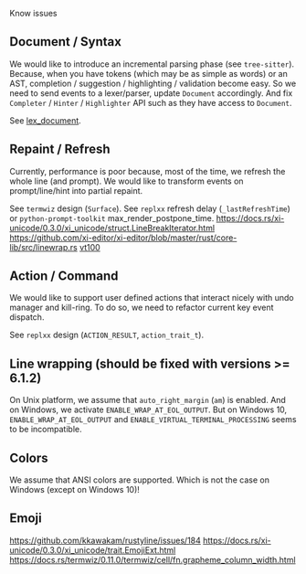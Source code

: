 Know issues

## Document / Syntax

We would like to introduce an incremental parsing phase (see `tree-sitter`).
Because, when you have tokens (which may be as simple as words) or an AST,
completion / suggestion / highlighting / validation become easy.
So we need to send events to a lexer/parser, update `Document` accordingly.
And fix `Completer` / `Hinter` / `Highlighter` API such as they have access to `Document`.

See [lex_document](https://python-prompt-toolkit.readthedocs.io/en/master/pages/advanced_topics/rendering_flow.html#the-rendering-flow).

## Repaint / Refresh

Currently, performance is poor because, most of the time, we refresh the whole line (and prompt).
We would like to transform events on prompt/line/hint into partial repaint.

See `termwiz` design (`Surface`).
See `replxx` refresh delay (`_lastRefreshTime`) or `python-prompt-toolkit` max_render_postpone_time.
https://docs.rs/xi-unicode/0.3.0/xi_unicode/struct.LineBreakIterator.html
https://github.com/xi-editor/xi-editor/blob/master/rust/core-lib/src/linewrap.rs
[vt100](https://docs.rs/vt100/0.12.0/vt100/struct.Screen.html#method.contents_diff)

## Action / Command

We would like to support user defined actions that interact nicely with undo manager and kill-ring.
To do so, we need to refactor current key event dispatch.

See `replxx` design (`ACTION_RESULT`, `action_trait_t`).

## Line wrapping (should be fixed with versions >= 6.1.2)

On Unix platform, we assume that `auto_right_margin` (`am`) is enabled.
And on Windows, we activate `ENABLE_WRAP_AT_EOL_OUTPUT`.
But on Windows 10, `ENABLE_WRAP_AT_EOL_OUTPUT` and `ENABLE_VIRTUAL_TERMINAL_PROCESSING` seems to be incompatible.

## Colors

We assume that ANSI colors are supported.
Which is not the case on Windows (except on Windows 10)!

## Emoji

https://github.com/kkawakam/rustyline/issues/184
https://docs.rs/xi-unicode/0.3.0/xi_unicode/trait.EmojiExt.html
https://docs.rs/termwiz/0.11.0/termwiz/cell/fn.grapheme_column_width.html

